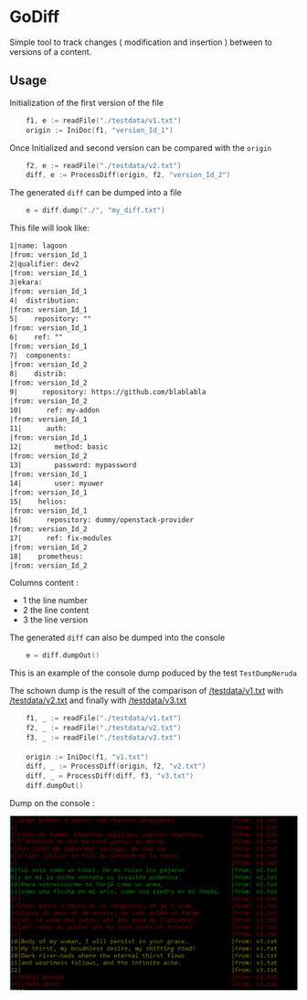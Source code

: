 # GoDiff

Simple tool to track changes ( modification and insertion ) between to versions of a content.


## Usage

Initialization of the first version of the file 

```go
	f1, e := readFile("./testdata/v1.txt")
	origin := IniDoc(f1, "version_Id_1")
```

Once Initialized and second version can be compared with the `origin`

```go
	f2, e := readFile("./testdata/v2.txt")
	diff, e := ProcessDiff(origin, f2, "version_Id_2")
```

The generated `diff` can be dumped into a file

```go
	e = diff.dump("./", "my_diff.txt")
```

This file will look like:

```
1|name: lagoon                                                             |from: version_Id_1
2|qualifier: dev2                                                          |from: version_Id_1
3|ekara:                                                                   |from: version_Id_1
4|  distribution:                                                          |from: version_Id_1
5|    repository: ""                                                       |from: version_Id_1
6|    ref: ""                                                              |from: version_Id_1
7|  components:                                                            |from: version_Id_2
8|    distrib:                                                             |from: version_Id_2
9|      repository: https://github.com/blablabla                           |from: version_Id_2
10|      ref: my-addon                                                     |from: version_Id_1
11|      auth:                                                             |from: version_Id_1
12|        method: basic                                                   |from: version_Id_2
13|        password: mypassword                                            |from: version_Id_1
14|        user: myuwer                                                    |from: version_Id_1
15|    helios:                                                             |from: version_Id_1
16|      repository: dummy/openstack-provider                              |from: version_Id_2
17|      ref: fix-modules                                                  |from: version_Id_2
18|    prometheus:                                                         |from: version_Id_2
```

Columns content :

- 1 the line number 
- 2 the line content
- 3 the line version


The generated `diff` can also be dumped into the console

```go
	e = diff.dumpOut()
```

This is an example of the console dump poduced by the test `TestDumpNeruda`

The schown dump is the result of the comparison of [/testdata/v1.txt](./testdata/v1.txt) with [/testdata/v2.txt](./testdata/v2.txt)	and finally with [/testdata/v3.txt](./testdata/v3.txt)


```go
	f1, _ := readFile("./testdata/v1.txt")
	f2, _ := readFile("./testdata/v2.txt")
	f3, _ := readFile("./testdata/v3.txt")

	origin := IniDoc(f1, "v1.txt")
	diff, _ := ProcessDiff(origin, f2, "v2.txt")
	diff, _ = ProcessDiff(diff, f3, "v3.txt")
	diff.dumpOut()

```

Dump on the console :

![neruda dump](./img/neruda.PNG)






